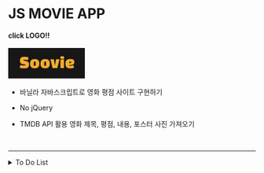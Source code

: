 # JS MOVIE APP

**click LOGO!!**  
<br />
[![Logo_png](./logo.png)](https://choisooyoung-dev.github.io/soovie_app/)

- 바닐라 자바스크립트로 영화 평점 사이트 구현하기
- No jQuery
- TMDB API 활용 영화 제목, 평점, 내용, 포스터 사진 가져오기

  <br />

<hr />

<details>
<summary>To Do List</summary>
<div markdown="1">

- [x] 검색기능
- [x] 검색 엔터로 가능하게
- [x] css 작업
- [x] api 연동
- [x] html
- [x] css flex
- [x] 웹폰트
- [x] bootstrap link
- [x] 자바스크립트 파일에서 api에서 받아온 정보들 올려주기
- [x] 모듈화, 파일 정리
- [x] let, const 사용
- [x] dom 제어 2개 사용 -> document.querySelector, addEventListener("click", (e) => {})
- [x] 배열메소드 2개 사용 -> forEach, filter
- [x] arrow function
- [x] 카드 클릭시 해당 카드 id 값 alert창 띄우기
- [x] footer, logo 링크 연결
- [x] footer email 아이콘 누르면 메일주소 복사, 복사완료 alert창 띄우기

</div>
</details>
